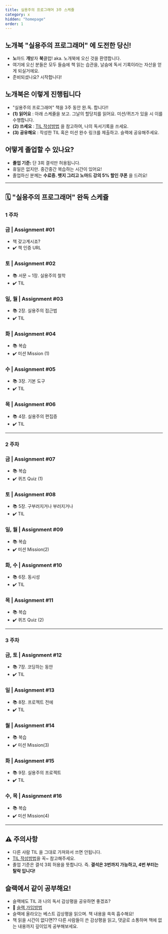 ```yaml
---
title: 실용주의 프로그래머 3주 스케쥴
category: x
hidden: "homepage"
order: 1
---
```


## 노개북 "실용주의 프로그래머" 에 도전한 당신!
- **노**마드 **개**발자 **북**클럽! aka. 노개북에 오신 것을 환영합니다.
- 여기에 오신 분들은 모두 들숨에 책 읽는 습관을, 날숨에 독서 기록이라는 자산을 얻게 되실거에요.
- 준비되셨나요? 시작합니다!

## 노개북은 이렇게 진행됩니다
- "실용주의 프로그래머" 책을 3주 동안 완.독. 합니다!!
- **(1) 읽어요** : 아래 스케쥴을 보고. 그날의 할당치를 읽어요. 미션/퀴즈가 있을 시 이를 수행합니다.
- **(2) 쓰세요** : [TIL 작성방법](/faq/challenge/book-TIL) 을 참고하여, 나의 독서기록을 쓰세요.
- **(3) 공유해요** : 작성한 TIL 혹은 미션 완수 링크를 제출하고. 슬랙에 공유해주세요.

## 어떻게 졸업할 수 있나요?
- **졸업 기준:** 단 3회 결석만 허용됩니다.
- 휴일은 없지만. 중간중간 복습하는 시간이 있어요!
- 졸업하신 분께는 **수료증. 뱃지 그리고 노마드 강의 5% 할인 쿠폰** 을 드려요!

---

## 🗓 "실용주의 프로그래머" 완독 스케쥴

### **1 주차**

### **금 | Assignment #01**

- 책 갖고계시죠?
- ✔️ 책 인증 URL

### **토 | Assignment #02**

- 📚 서문 ~ 1장. 실용주의 철학
- ✔️ TIL

### **일, 월 | Assignment #03**

- 📚 2장. 실용주의 접근법
- ✔️ TIL

### 화 **| Assignment #04**

- 📚 복습
- ✔️ 미션 Mission (1)

### 수 **| Assignment #05**

- 📚 3장. 기본 도구
- ✔️ TIL

### **목 | Assignment #06**

- 📚 4장. 실용주의 편집증
- ✔️ TIL

---

### **2 주차**

### 금 **| Assignment #07**

- 📚 복습
- ✔️ 퀴즈 Quiz (1)

### 토 **| Assignment #08**

- 📚 5장. 구부러지거나 부러지거나
- ✔️ TIL

### 일, 월 **| Assignment #09**

- 📚 복습
- ✔️ 미션 Mission(2)

### 화, 수 **| Assignment #10**

- 📚 6장. 동시성
- ✔️ TIL

### **목 | Assignment #11**

- 📚 복습
- ✔️ 퀴즈 Quiz (2)

---

### **3 주차**

### 금, 토 **| Assignment #12**

- 📚 7장. 코딩하는 동안
- ✔️ TIL

### 일 **| Assignment #13**

- 📚 8장. 프로젝트 전에
- ✔️ TIL

### 월 **| Assignment #14**

- 📚 복습
- ✔️ 미션 Mission(3)

### 화 **| Assignment #15**

- 📚 9장. 실용주의 프로젝트
- ✔️ TIL

### 수, 목 **| Assignment #16**

- 📚 복습
- ✔️ 미션 Mission(4)

---

## ⚠️ 주의사항
- 다른 사람 TIL 을 그대로 가져와서 쓰면 안됩니다.
- [TIL 작성방법](/faq/challenge/book-TIL)을 꼭~ 참고해주세요.
- 졸업 기준은 결석 3회 허용을 뜻합니다. 즉. **결석은 3번까지 가능하고, 4번 부터는 탈락 입니다!** 

## 슬랙에서 같이 공부해요!
- 슬랙에도 TIL 과 나의 독서 감상평을 공유하면 좋겠죠?
- 🎈 [슬랙 가입방법](/faq/community/slack)
- 슬랙에 올라오는 베스트 감상평을 읽으며. 책 내용을 쏙쏙 흡수해요!
- 책 읽을 시간이 없다면?? 다른 사람들이 쓴 감상평을 읽고, 댓글로 소통하며 책에 없는 내용까지 깊이있게 공부해보세요.
